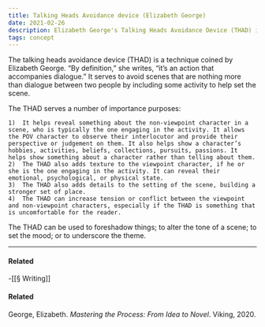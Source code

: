 ```yaml
---
title: Talking Heads Avoidance device (Elizabeth George)
date: 2021-02-26
description: Elizabeth George's Talking Heads Avoidance Device (THAD) is a fiction writing technique for combining action with dialogue. 
tags: concept
---
```


The talking heads avoidance device (THAD) is a technique coined by Elizabeth George. “By definition,” she writes, “it’s an action that accompanies dialogue.” It serves to avoid scenes that are nothing more than dialogue between two people by including some activity to help set the scene. 

The THAD serves a number of importance purposes:

	1)	It helps reveal something about the non-viewpoint character in a scene, who is typically the one engaging in the activity. It allows the POV character to observe their interlocutor and provide their perspective or judgement on them. It also helps show a character’s hobbies, activities, beliefs, collections, pursuits, passions. It helps show something about a character rather than telling about them. 
	2)	The THAD also adds texture to the viewpoint character, if he or she is the one engaging in the activity. It can reveal their emotional, psychological, or physical state. 
	3)	The THAD also adds details to the setting of the scene, building a stronger set of place. 
	4)	The THAD can increase tension or conflict between the viewpoint and non-viewpoint characters, especially if the THAD is something that is uncomfortable for the reader. 

The THAD can be used to foreshadow things; to alter the tone of a scene; to set the mood; or to underscore the theme. 


---
#### Related
-[[§ Writing]]

#### Related
George, Elizabeth. _Mastering the Process: From Idea to Novel_. Viking, 2020.